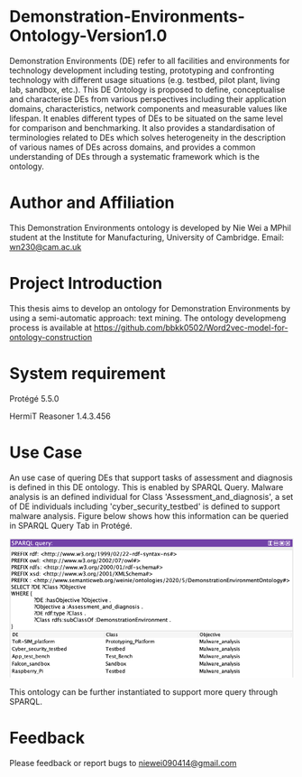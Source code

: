# Demonstration-Environments-Ontology-Version1.0

Demonstration Environments (DE) refer to all facilities and environments for technology development including testing, prototyping and confronting technology with different usage situations (e.g. testbed, pilot plant, living lab, sandbox, etc.). This DE Ontology is proposed to define, conceptualise and characterise DEs from various perspectives including their application domains, characteristics, network components and measurable values like lifespan. It enables different types of DEs to be situated on the same level for comparison and benchmarking. It also provides a standardisation of terminologies related to DEs which solves heterogeneity in the description of various names of DEs across domains, and provides a common understanding of DEs through a systematic framework which is the ontology.

# Author and Affiliation
This Demonstration Environments ontology is developed by Nie Wei a MPhil student at the Institute for Manufacturing, University of Cambridge. Email: wn230@cam.ac.uk

# Project Introduction
This thesis aims to develop an ontology for Demonstration Environments by using a semi-automatic approach: text mining. The ontology developmeng process is available at https://github.com/bbkk0502/Word2vec-model-for-ontology-construction

# System requirement

Protégé 5.5.0 

HermiT Reasoner 1.4.3.456

# Use Case
An use case of quering DEs that support tasks of assessment and diagnosis is defined in this DE ontology. This is enabled by SPARQL Query. Malware analysis is an defined individual for Class 'Assessment_and_diagnosis', a set of DE individuals including 'cyber_security_testbed' is defined to support malware analysis. Figure below shows how this information can be queried in SPARQL Query Tab in Protégé.

![alt text](https://github.com/bbkk0502/Demonstration-Environments-Ontology-Version1.0/blob/master/use%20case.png)

This ontology can be further instantiated to support more query through SPARQL.

# Feedback

Please feedback or report bugs to niewei090414@gmail.com
